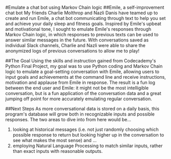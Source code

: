 #Emulate a chat bot using Markov Chain logic
##Emile, a self-improvement chat bot
My friends Charlie Molthrop and Nazli Danis have teamed up to create and run Emile, a chat bot communicating through text to help you set and achieve your daily sleep and fitness goals. Inspired by Emile's upbeat and motivational tone, I sought to emulate Emile's responses through Markov Chain logic, in which responses to previous texts can be used to answer similar messages in the future. With conversations saved as individual Slack channels, Charlie and Nazli were able to share the anonymized logs of previous conversations to allow me to play!

##The Goal
Using the skills and instruction gained from Codecademy's Python Final Project, my goal was to use Python coding and Markov Chain logic to emulate a goal-setting conversation with Emile, allowing users to input goals and achievements at the command line and receive instructions, motivation and applause from Emile in response. The result is a fun log between the end user and Emile: it might not be the most intelligible conversation, but is a fun application of the conversation data and a great jumping off point for more accurately emulating regular conversation. 

##Next Steps
As more conversational data is stored on a daily basis, this program's database will grow both in recognizable inputs and possible responses. The two areas to dive into from here would be... 
  1. looking at historical messages (i.e. not just randomly choosing which possible response to return but looking higher up in the conversation to see what makes the most sense) and ...
  2. employing Natural Language Processing to match similar inputs, rather than exact inputs with reasonable outputs. 



